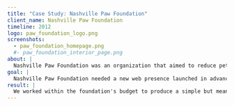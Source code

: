 ```yaml
---
title: "Case Study: Nashville Paw Foundation"
client_name: Nashville Paw Foundation
timeline: 2012
logo: paw_foundation_logo.png
screenshots:
  - paw_foundation_homepage.png
  #- paw_foundation_interior_page.png
about: |
  Nashville Paw Foundation was an organization that aimed to reduce pet overpopulation through the funding of effective spay and neuter programs and to promote pet adoption and animal welfare through positive community education. It funded various spay and neuter programs in our community, from mobile spay days for low-income families to special clinics for feral cats, pit bulls and more.
goal: |
  Nashville Paw Foundation needed a new web presence launched in advance of a media campaign. They choose Sitemason and Eliza Brock Software to produce the new site.
result: |
  We worked within the foundation's budget to produce a simple but meaningful website, which we launched ahead of their media campaign.
---
```


